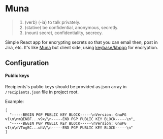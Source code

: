 # Muna

> 1. (verb) (-ia) to talk privately.
> 2. (stative) be confidential, anonymous, secretly.
> 3. (noun) secret, confidentiality, secrecy.

Simple React app for encrypting secrets so that you can email then, post in Jira, etc.
It's like [Muna](https://github.com/krasio/muna) but client side, using [keybase/kbpgp](https://github.com/keybase/kbpgp) for encryption.

## Configuration

#### Public keys

Recipients's public keys should be provided as json array in `/recipients.json` file in project root.

Example:

```
[
  "-----BEGIN PGP PUBLIC KEY BLOCK-----\nVersion: GnuPG v1\n\nmQENBF...v9x/\n-----END PGP PUBLIC KEY BLOCK-----\n",
  "-----BEGIN PGP PUBLIC KEY BLOCK-----\nVersion: GnuPG v1\n\eVTogBC...uhV/\n-----END PGP PUBLIC KEY BLOCK-----\n"
]
```
